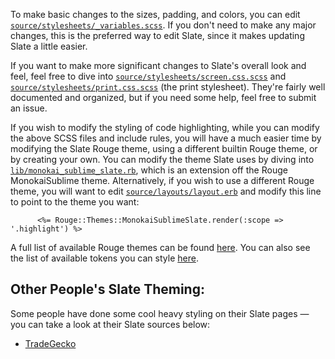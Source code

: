 To make basic changes to the sizes, padding, and colors, you can edit
[`source/stylesheets/_variables.scss`](https://github.com/slatedocs/slate/blob/master/source/stylesheets/_variables.scss).
If you don't need to make any major changes, this is the preferred way to edit Slate, since it makes updating Slate a
little easier.

If you want to make more significant changes to Slate's overall look and feel, feel free to dive into 
[`source/stylesheets/screen.css.scss`](https://github.com/slatedocs/slate/blob/master/source/stylesheets/screen.css.scss)
and
[`source/stylesheets/print.css.scss`](https://github.com/slatedocs/slate/blob/master/source/stylesheets/print.css.scss)
(the print stylesheet). They're fairly well documented and organized, but if you need some help, feel free to submit an
issue.

If you wish to modify the styling of code highlighting, while you can modify the above SCSS files and include rules,
you will have a much easier time by modifying the Slate Rouge theme, using a different builtin Rouge theme, or
by creating your own. You can modify the theme Slate uses by diving into
[`lib/monokai_sublime_slate.rb`](https://github.com/slatedocs/slate/blob/master/lib/monokai_sublime_slate.rb),
which is an extension off the Rouge MonokaiSublime theme. Alternatively, if you wish to use a different Rouge
theme, you will want to edit
[`source/layouts/layout.erb`](https://github.com/slatedocs/slate/blob/master/source/layouts/layout.erb) and modify this
line to point to the theme you want:

```erb
      <%= Rouge::Themes::MonokaiSublimeSlate.render(:scope => '.highlight') %>
```

A full list of available Rouge themes can be found [here](https://github.com/rouge-ruby/rouge/tree/master/lib/rouge/themes).
You can also see the list of available tokens you can style [here](https://github.com/rouge-ruby/rouge/wiki/List-of-tokens).

## Other People's Slate Theming:
 
Some people have done some cool heavy styling on their Slate pages — you can take a look at their Slate sources
below:

- [TradeGecko](https://github.com/tradegecko/smaug/)
